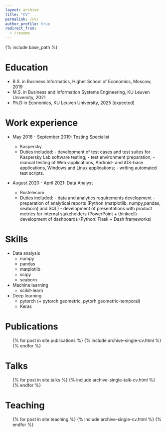 ```yaml
---
layout: archive
title: "CV"
permalink: /cv/
author_profile: true
redirect_from:
  - /resume
---
```


{% include base_path %}

Education
======
* B.S. in Business Informatics, Higher School of Economics, Moscow, 2019
* M.S. in Business and Information Systems Engineering, KU Leuven University, 2021
* Ph.D in Economics, KU Leuven University, 2025 (expected)

Work experience
======
* May 2018 - September 2019: Testing Specialist
  * Kaspersky
  * Duties included: - development of test cases and test suites for Kaspersky Lab software testing;
                     - test environment preparation;
                     - manual testing of Web-applications, Android- and iOS-base applications, Windows and Linux applications;
                     - writing automated test scripts.


* August 2020 - April 2021: Data Analyst
  * Rostelecom
  * Duties included: - data and analytics requirements development
                     - preparation of analytical reports (Python (matplotlib, numpy,pandas, seaborn) and SQL)
                     - development of presentations with product metrics for internal stakeholders (PowerPoint + thinkcell)
                     - development of dashboards (Python: Flask + Dash frameworks)
  
Skills
======
* Data analysis
  * numpy
  * pandas 
  * matplotlib 
  * scipy 
  * seaborn
* Machine learning
  * scikit-learn 
* Deep learning 
  * pytorch (+ pytorch geometric, pytorh geometric-temporal)
  * Keras


Publications
======
  <ul>{% for post in site.publications %}
    {% include archive-single-cv.html %}
  {% endfor %}</ul>
  
Talks
======
  <ul>{% for post in site.talks %}
    {% include archive-single-talk-cv.html %}
  {% endfor %}</ul>
  
Teaching
======
  <ul>{% for post in site.teaching %}
    {% include archive-single-cv.html %}
  {% endfor %}</ul>
  
